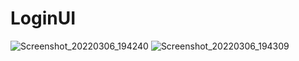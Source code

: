 # LoginUI
![Screenshot_20220306_194240](https://user-images.githubusercontent.com/68629990/156923875-dc2eff97-c9cb-47ea-b19d-a815c0c14de4.png)
![Screenshot_20220306_194309](https://user-images.githubusercontent.com/68629990/156923876-3457027d-9ea2-41f4-8826-70c8b193a428.png)
